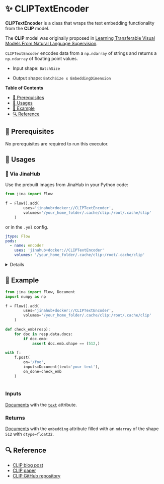 # ✨ CLIPTextEncoder

 **CLIPTextEncoder** is a class that wraps the text embedding functionality from the **CLIP** model.

The **CLIP** model was originally proposed in  [Learning Transferable Visual Models From Natural Language Supervision](https://arxiv.org/abs/2103.00020).

`CLIPTextEncoder` encodes data from a `np.ndarray` of strings and returns a `np.ndarray` of floating point values.

- Input shape: `BatchSize `

- Output shape: `BatchSize x EmbeddingDimension`

<!-- START doctoc generated TOC please keep comment here to allow auto update -->
<!-- DON'T EDIT THIS SECTION, INSTEAD RE-RUN doctoc TO UPDATE -->
**Table of Contents**

- [🌱 Prerequisites](#-prerequisites)
- [🚀 Usages](#-usages)
- [🎉️ Example](#%EF%B8%8F-example)
- [🔍️ Reference](#%EF%B8%8F-reference)

<!-- END doctoc generated TOC please keep comment here to allow auto update -->

## 🌱 Prerequisites

No prerequisites are required to run this executor.

## 🚀 Usages

### 🚚 Via JinaHub

Use the prebuilt images from JinaHub in your Python code: 

```python
from jina import Flow
	
f = Flow().add(
        uses='jinahub+docker://CLIPTextEncoder',
        volumes='/your_home_folder/.cache/clip:/root/.cache/clip'
	)
```

or in the `.yml` config.
	
```yaml
jtype: Flow
pods:
  - name: encoder
    uses: 'jinahub+docker://CLIPTextEncoder'
    volumes: '/your_home_folder/.cache/clip:/root/.cache/clip'
```
<details>

### 📦️ Via Pypi

1. Install the `jinahub-text-clip-text-encoder`

	```bash
	pip install git+https://github.com/jina-ai/executor-text-clip-text-encoder.git
	```

1. Use `jinahub-text-clip-text-encoder` in your code

	```python
	from jinahub.encoder.clip_text import CLIPTextEncoder
	from jina import Flow
	
	f = Flow().add(uses=CLIPTextEncoder)
	```


### 🐳 Via Docker

1. Clone the repo and build the docker image

	```shell
	git clone https://github.com/jina-ai/executor-text-clip-text-encoder.git
	cd executor-text-CLIP
	docker build -t jinahub-clip-text .
	```

2. Use `jinahub-clip-text` in your code

	```python
	from jina import Flow
	
	f = Flow().add(
	        uses='docker://jinahub-clip-text:latest',
	        volumes='/your_home_folder/.cache/clip:/root/.cache/clip'
		)
	```
	

</details>

## 🎉️ Example 


```python
from jina import Flow, Document
import numpy as np
	
f = Flow().add(
        uses='jinahub+docker://CLIPTextEncoder',
        volumes='/your_home_folder/.cache/clip:/root/.cache/clip'
	)
	
def check_emb(resp):
    for doc in resp.data.docs:
        if doc.emb:
            assert doc.emb.shape == (512,)
	
with f:
	f.post(
	    on='/foo', 
	    inputs=Document(text='your text'), 
	    on_done=check_emb
	)
	    
```


### Inputs 

[Documents](https://github.com/jina-ai/jina/blob/master/.github/2.0/cookbooks/Document.md) with the [`text`](https://github.com/jina-ai/jina/blob/master/.github/2.0/cookbooks/Document.md#document-attributes) attribute.

### Returns

[Documents](https://github.com/jina-ai/jina/blob/master/.github/2.0/cookbooks/Document.md) with the `embedding` attribute filled with an `ndarray` of the shape `512` with `dtype=float32`.



## 🔍️ Reference

- [CLIP blog post](https://openai.com/blog/clip/)
- [CLIP paper](https://arxiv.org/abs/2103.00020)
- [CLIP GitHub repository](https://github.com/openai/CLIP)
